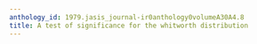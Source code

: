 ```yaml
---
anthology_id: 1979.jasis_journal-ir0anthology0volumeA30A4.8
title: A test of significance for the whitworth distribution
---
```

